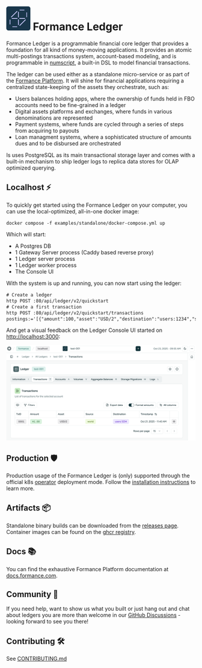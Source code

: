 # ![ledger](docs/ledger-logo.svg) Formance Ledger

Formance Ledger is a programmable financial core ledger that provides a foundation for all kind of money-moving applications. It provides an atomic multi-postings transactions system, account-based modeling, and is programmable in [numscript](https://docs.formance.com/modules/numscript/introduction), a built-in DSL to model financial transactions.

The ledger can be used either as a standalone micro-service or as part of the [Formance Platform](https://www.formance.com/). It will shine for financial applications requiring a centralized state-keeping of the assets they orchestrate, such as:

* Users balances holding apps, where the ownership of funds held in FBO accounts need to be fine-grained in a ledger
* Digital assets platforms and exchanges, where funds in various denominations are represented
* Payment systems, where funds are cycled through a series of steps from acquiring to payouts
* Loan managment systems, where a sophisticated structure of amounts dues and to be disbursed are orchestrated

Is uses PostgreSQL as its main transactional storage layer and comes with a built-in mechanism to ship ledger logs to replica data stores for OLAP optimized querying.

## Localhost ⚡

To quickly get started using the Formance Ledger on your computer, you can use the local-optimized, all-in-one docker image:

```
docker compose -f examples/standalone/docker-compose.yml up
```

Which will start:
* A Postgres DB
* 1 Gateway Server process (Caddy based reverse proxy)
* 1 Ledger server process
* 1 Ledger worker process
* The Console UI

With the system is up and running, you can now start using the ledger:

```shell
# Create a ledger
http POST :80/api/ledger/v2/quickstart
# Create a first transaction
http POST :80/api/ledger/v2/quickstart/transactions postings:='[{"amount":100,"asset":"USD/2","destination":"users:1234","source":"world"}]'
```

And get a visual feedback on the Ledger Console UI started on [http://localhost:3000](http://localhost:3000/formance/localhost?region=localhost):

![console](examples/standalone/console-screenshot.png)

## Production 🛡️

Production usage of the Formance Ledger is (only) supported through the official k8s [operator](https://github.com/formancehq/operator) deployment mode. Follow the [installation instructions](https://docs.formance.com/build/deployment/operator/installation) to learn more.

## Artifacts 📦

Standalone binary builds can be downloaded from the [releases page](https://github.com/formancehq/ledger/releases).
Container images can be found on the [ghcr registry](https://github.com/formancehq/ledger/pkgs/container/ledger).

## Docs 📚

You can find the exhaustive Formance Platform documentation at [docs.formance.com](https://docs.formance.com).

## Community 💬

If you need help, want to show us what you built or just hang out and chat about ledgers you are more than welcome in our [GitHub Discussions](https://github.com/orgs/formancehq/discussions) - looking forward to see you there!

## Contributing 🛠️

See [CONTRIBUTING.md](./CONTRIBUTING.md)

